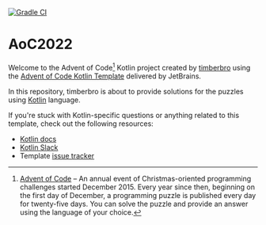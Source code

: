 [![Gradle CI](https://github.com/TimberBro/AoC2022/actions/workflows/gradle.yml/badge.svg)](https://github.com/TimberBro/AoC2022/actions/workflows/gradle.yml)
# AoC2022

Welcome to the Advent of Code[^aoc] Kotlin project created by [timberbro][github] using the [Advent of Code Kotlin Template][template] delivered by JetBrains.

In this repository, timberbro is about to provide solutions for the puzzles using [Kotlin][kotlin] language.

If you're stuck with Kotlin-specific questions or anything related to this template, check out the following resources:

- [Kotlin docs][docs]
- [Kotlin Slack][slack]
- Template [issue tracker][issues]


[^aoc]:
    [Advent of Code][aoc] – An annual event of Christmas-oriented programming challenges started December 2015.
    Every year since then, beginning on the first day of December, a programming puzzle is published every day for twenty-five days.
    You can solve the puzzle and provide an answer using the language of your choice.

[aoc]: https://adventofcode.com
[docs]: https://kotlinlang.org/docs/home.html
[github]: https://github.com/timberbro
[issues]: https://github.com/kotlin-hands-on/advent-of-code-kotlin-template/issues
[kotlin]: https://kotlinlang.org
[slack]: https://surveys.jetbrains.com/s3/kotlin-slack-sign-up
[template]: https://github.com/kotlin-hands-on/advent-of-code-kotlin-template

